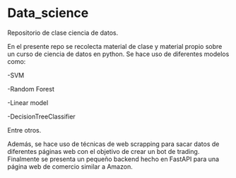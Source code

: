 # Data_science
Repositorio de clase ciencia de datos.

En el presente repo se recolecta material de clase y material propio sobre un curso de ciencia de datos en python.
Se hace uso de diferentes modelos como:

-SVM

-Random Forest

-Linear model

-DecisionTreeClassifier

Entre otros.

Además, se hace uso de técnicas de web scrapping para sacar datos de diferentes páginas web con el objetivo de crear un bot de trading. 
Finalmente se presenta un pequeño backend hecho en FastAPI para una página web de comercio similar a Amazon.
